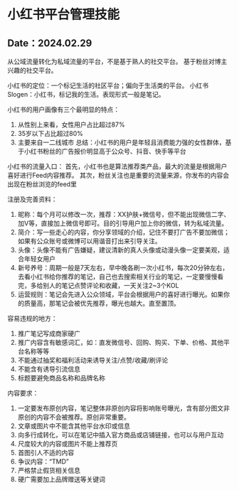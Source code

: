 # 小红书平台管理技能
Date：2024.02.29
---

从公域流量转化为私域流量的平台，不是基于熟人的社交平台。
基于粉丝对博主兴趣的社交平台。

小红书的定位：一个标记生活的社区平台；偏向于生活类的平台。
小红书Slogen：小红书，标记我的生活。表现形式一般是笔记。

小红书的用户画像有三个最明显的特点：
1. 从性别上来看，女性用户占比超过87%
2. 35岁以下占比超过80%
3. 主要来自一二线城市
总结：小红书的用户是年轻且消费能力强的女性群体，基于小红书粉丝的广告报价明显高于公众号、抖音、快手等平台

小红书的流量入口：
首先，小红书也是算法推荐类产品，最大的流量是根据用户喜好进行Feed内容推荐。
其次，粉丝关注也是重要的流量来源，你发布的内容会出现在粉丝浏览的feed里

注册及完善资料：
1. 昵称：每个月可以修改一次，推荐：XX护肤+微信号，但不能出现微信二字、加V等，直接加上微信号即可。目的引导用户加上你的微信，转为私域流量。
2. 简介：写一些走心的内容，你分享领域的介绍，记住不要打广告不要加微信；如果有公众账号或微博可以用谐音打出来引导关注。
3. 头像：头像不能有广告嫌疑，建议清新的真人头像或动漫头像一定要美观，适合年轻女用户
4. 新号养号：周期一般是7天左右，早中晚各刷一次小红书，每次20分钟左右，去看小红书给你推荐的笔记，自己也去搜索相关行业的笔记，一定要慢慢看完，多给别人的笔记点赞评论和收藏，一天关注2~3个KOL
5. 运营规则：笔记会先进入公众领域，平台会根据用户的喜好进行曝光。如果你的质量高，那笔记会被优先推荐，曝光也越大。直至置顶。

容易违规的地方：
1. 推广笔记写成商家硬广
2. 推广内容含有敏感词汇，如：直发微信号、回购、购买、下单、价格、其他平台名称等等
3. 不能通过抽奖和福利活动来诱导关注/点赞/收藏/刷评论
4. 不能含有诱导引流信息
5. 标题要避免商品名称和品牌名称

内容要求：
1. 一定要发布原创内容，笔记整体非原创内容将影响账号曝光，含有部分图文非原创的内容不会被推荐。原创非常重要。
2. 文章或图片中不能含其他平台水印或信息
3. 向多行成转化，可以在笔记中插入官方商品或店铺链接，也可以与用户互动
4. 尺度较大的内容或图片不能上推荐页
5. 首图引人不适的内容
6. 争议内容：“TMD”
7. 严格禁止假货相关信息
8. 硬广需要加上品牌赠送等关键词
